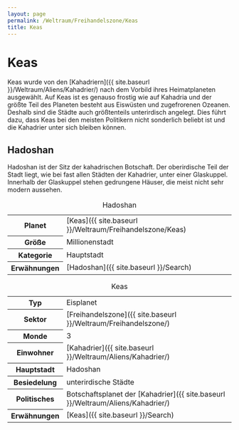 ```yaml
---
layout: page
permalink: /Weltraum/Freihandelszone/Keas
title: Keas
---
```



# Keas


Keas wurde von den [Kahadriern]({{ site.baseurl }}/Weltraum/Aliens/Kahadrier/) nach dem Vorbild ihres Heimatplaneten ausgewählt. Auf Keas ist es genauso frostig wie auf Kahadria und der größte Teil des Planeten besteht aus Eiswüsten und zugefrorenen Ozeanen. Deshalb sind die Städte auch größtenteils unterirdisch angelegt. Dies führt dazu, dass Keas bei den meisten Politikern nicht sonderlich beliebt ist und die Kahadrier unter sich bleiben können.

## Hadoshan

Hadoshan ist der Sitz der kahadrischen Botschaft. Der oberirdische Teil der Stadt liegt, wie bei fast allen Städten der Kahadrier, unter einer Glaskuppel. Innerhalb der Glaskuppel stehen gedrungene Häuser, die meist nicht sehr modern aussehen.

<table data-type="stadt">
<caption>Hadoshan</caption>
<tbody>
<tr><th>Planet</th><td>[Keas]({{ site.baseurl }}/Weltraum/Freihandelszone/Keas)</td></tr>
<tr><th>Größe</th><td>Millionenstadt</td></tr>
<tr><th>Kategorie</th><td>Hauptstadt</td></tr>
<tr><th>Erwähnungen</th><td>[Hadoshan]({{ site.baseurl }}/Search)</td></tr>
</tbody>
</table>

<aside>
<table data-type="planet">
<caption>Keas</caption>
<tbody>
<tr><th>Typ</th><td>Eisplanet</td></tr>
<tr><th>Sektor</th><td>[Freihandelszone]({{ site.baseurl }}/Weltraum/Freihandelszone/)</td></tr>
<tr><th>Monde</th><td>3</td></tr>
<tr><th>Einwohner</th><td>[Kahadrier]({{ site.baseurl }}/Weltraum/Aliens/Kahadrier/)</td></tr>
<tr><th>Hauptstadt</th><td>Hadoshan</td></tr>
<tr><th>Besiedelung</th><td>unterirdische Städte</td></tr>
<tr><th>Politisches</th><td>Botschaftsplanet der [Kahadrier]({{ site.baseurl }}/Weltraum/Aliens/Kahadrier/)</td></tr>
<tr><th>Erwähnungen</th><td>[Keas]({{ site.baseurl }}/Search)</td></tr>
</tbody>
</table>

</aside>

